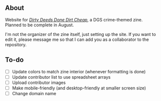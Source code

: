 ## About
Website for [*Dirty Deeds Done Dirt Cheap*](https://tgaacrimezine.carrd.co/), a DGS crime-themed zine. Planned to be complete in August.

I'm not the organizer of the zine itself, just setting up the site. If you want to edit it, please message me so that I can add you as a collaborator to the repository. 

## To-do
- [ ] Update colors to match zine interior (whenever formatting is done)
- [ ] Update contributor list to use spreadsheet arrays
- [ ] Upload contributor images
- [ ] Make mobile-friendly (and desktop-friendly at smaller screen size)
- [ ] Change domain name
